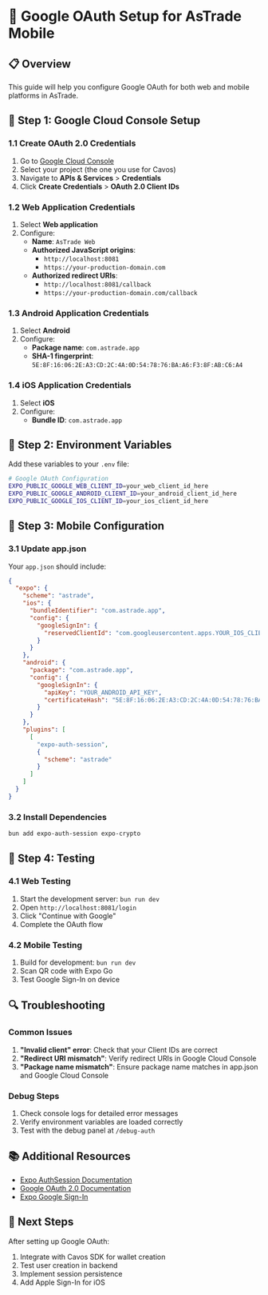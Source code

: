 # 🔐 Google OAuth Setup for AsTrade Mobile

## 📋 Overview

This guide will help you configure Google OAuth for both web and mobile platforms in AsTrade.

## 🚀 Step 1: Google Cloud Console Setup

### 1.1 Create OAuth 2.0 Credentials

1. Go to [Google Cloud Console](https://console.cloud.google.com/)
2. Select your project (the one you use for Cavos)
3. Navigate to **APIs & Services** > **Credentials**
4. Click **Create Credentials** > **OAuth 2.0 Client IDs**

### 1.2 Web Application Credentials

1. Select **Web application**
2. Configure:
   - **Name**: `AsTrade Web`
   - **Authorized JavaScript origins**: 
     - `http://localhost:8081`
     - `https://your-production-domain.com`
   - **Authorized redirect URIs**:
     - `http://localhost:8081/callback`
     - `https://your-production-domain.com/callback`

### 1.3 Android Application Credentials

1. Select **Android**
2. Configure:
   - **Package name**: `com.astrade.app`
   - **SHA-1 fingerprint**: `5E:8F:16:06:2E:A3:CD:2C:4A:0D:54:78:76:BA:A6:F3:8F:AB:C6:A4`

### 1.4 iOS Application Credentials

1. Select **iOS**
2. Configure:
   - **Bundle ID**: `com.astrade.app`

## 🔧 Step 2: Environment Variables

Add these variables to your `.env` file:

```bash
# Google OAuth Configuration
EXPO_PUBLIC_GOOGLE_WEB_CLIENT_ID=your_web_client_id_here
EXPO_PUBLIC_GOOGLE_ANDROID_CLIENT_ID=your_android_client_id_here
EXPO_PUBLIC_GOOGLE_IOS_CLIENT_ID=your_ios_client_id_here
```

## 📱 Step 3: Mobile Configuration

### 3.1 Update app.json

Your `app.json` should include:

```json
{
  "expo": {
    "scheme": "astrade",
    "ios": {
      "bundleIdentifier": "com.astrade.app",
      "config": {
        "googleSignIn": {
          "reservedClientId": "com.googleusercontent.apps.YOUR_IOS_CLIENT_ID"
        }
      }
    },
    "android": {
      "package": "com.astrade.app",
      "config": {
        "googleSignIn": {
          "apiKey": "YOUR_ANDROID_API_KEY",
          "certificateHash": "5E:8F:16:06:2E:A3:CD:2C:4A:0D:54:78:76:BA:A6:F3:8F:AB:C6:A4"
        }
      }
    },
    "plugins": [
      [
        "expo-auth-session",
        {
          "scheme": "astrade"
        }
      ]
    ]
  }
}
```

### 3.2 Install Dependencies

```bash
bun add expo-auth-session expo-crypto
```

## 🧪 Step 4: Testing

### 4.1 Web Testing

1. Start the development server: `bun run dev`
2. Open `http://localhost:8081/login`
3. Click "Continue with Google"
4. Complete the OAuth flow

### 4.2 Mobile Testing

1. Build for development: `bun run dev`
2. Scan QR code with Expo Go
3. Test Google Sign-In on device

## 🔍 Troubleshooting

### Common Issues

1. **"Invalid client" error**: Check that your Client IDs are correct
2. **"Redirect URI mismatch"**: Verify redirect URIs in Google Cloud Console
3. **"Package name mismatch"**: Ensure package name matches in app.json and Google Cloud Console

### Debug Steps

1. Check console logs for detailed error messages
2. Verify environment variables are loaded correctly
3. Test with the debug panel at `/debug-auth`

## 📚 Additional Resources

- [Expo AuthSession Documentation](https://docs.expo.dev/versions/latest/sdk/auth-session/)
- [Google OAuth 2.0 Documentation](https://developers.google.com/identity/protocols/oauth2)
- [Expo Google Sign-In](https://docs.expo.dev/versions/latest/sdk/google-sign-in/)

## 🎯 Next Steps

After setting up Google OAuth:

1. Integrate with Cavos SDK for wallet creation
2. Test user creation in backend
3. Implement session persistence
4. Add Apple Sign-In for iOS 